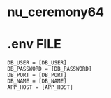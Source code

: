 # nu_ceremony64

# .env FILE

```shell
DB_USER = [DB_USER]
DB_PASSWORD = [DB_PASSWORD]
DB_PORT = [DB_PORT]
DB_NAME = [DB_NAME]
APP_HOST = [APP_HOST]
```
